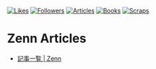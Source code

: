 [![Likes](https://badgen.org/img/zenn/doremire/likes?style=flat)](https://zenn.dev/doremire)
[![Followers](https://badgen.org/img/zenn/doremire/followers?style=flat)](https://zenn.dev/doremire)
[![Articles](https://badgen.org/img/zenn/doremire/articles?style=flat)](https://zenn.dev/doremire)
[![Books](https://badgen.org/img/zenn/doremire/books?style=flat)](https://zenn.dev/doremire?tab=books)
[![Scraps](https://badgen.org/img/zenn/doremire/scraps?style=flat)](https://zenn.dev/doremire?tab=scraps)

# Zenn Articles

- [記事一覧 | Zenn](https://zenn.dev/doremire)
